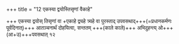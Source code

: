 +++
title = "12 एकस्या द्वयोस्तिसृणां वैकाहे"

+++
एकस्या द्वयोस् तिसृणां वा +एकाहे द्व्यहे त्र्यहे वा पुरस्ताद् उपवसथाद्+++(=प्रधानकर्मणः पूर्वदिनात्)+++ आतञ्चनार्थं दोहयित्वा, सन्ततम् +++(काले काले)+++ अभिदुहन्त्य् ओ+++(आ+उ)+++पवसथात् १२  
